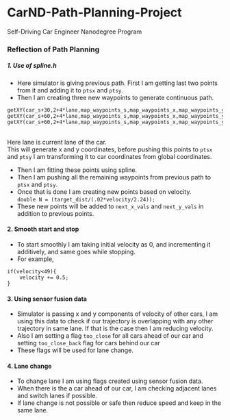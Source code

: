 # CarND-Path-Planning-Project
Self-Driving Car Engineer Nanodegree Program
   

### Reflection of Path Planning

##### 1. Use of spline.h
* Here simulator is giving previous path. First I am getting last two points from it and adding it to `ptsx` and `ptsy`.
* Then I am creating three new waypoints to generate continuous path.
```
getXY(car_s+30,2+4*lane,map_waypoints_s,map_waypoints_x,map_waypoints_y)
getXY(car_s+60,2+4*lane,map_waypoints_s,map_waypoints_x,map_waypoints_y)
getXY(car_s+60,2+4*lane,map_waypoints_s,map_waypoints_x,map_waypoints_y)
```
<br> Here lane is current lane of the car.<br>
This will generate x and y coordinates, before pushing this points to `ptsx` and `ptsy` I am transforming it to car coordinates from global coordinates.
* Then I am fitting these points using spline.
* Then I am pushing all the remaining waypoints from previous path to `ptsx` and `ptsy`.
* Once that is done I am creating new points based on velocity.
 <br> ` double N = (target_dist/(.02*velocity/2.24)); `
* These new points will be added to `next_x_vals` and `next_y_vals` in addition to previous points.

#### 2. Smooth start and stop
* To start smoothly I am taking initial velocity as 0, and incrementing it additively, and same goes while stopping.
* For example,

```
if(velocity<49){
	velocity += 0.5;
}
```

#### 3. Using sensor fusion data
* Simulator is passing x and y components of velocity of other cars, I am using this data to check if our trajectory is overlapping with any other trajectory in same lane. If that is the case then I am reducing velocity.
* Also I am setting a flag `too_close` for all cars ahead of our car and setting `too_close_back` flag for cars behind our car
* These flags will be used for lane change.

#### 4. Lane change
* To change lane I am using flags created using sensor fusion data.
* When there is the a car ahead of our car, I am checking adjacent lanes and switch lanes if possible.
* If lane change is not possible or safe then reduce speed and keep in the same lane. 